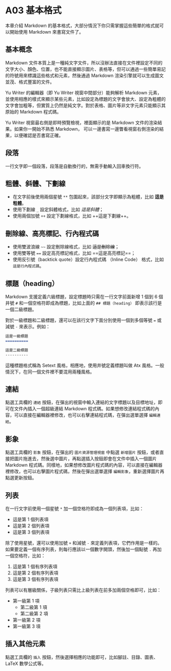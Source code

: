 # A03 基本格式

本章介紹 Markdown 的基本格式，大部分情況下你只需掌握這些簡單的格式就可以開始使用 Markdown 來書寫文件了。

## 基本概念

Markdown 文件本質上是一種純文字文件，所以沒辦法直接在文件裡設定不同的文字大小、顏色、位置，也不能直接顯示圖片、表格等，但可以通過一些簡單易記的符號用來標識這些格式和元素，然後通過 Markdown 渲染引擎就可以生成圖文並茂、格式豐富的文件。

Yu Writer 的編輯器（即 Yu Writer 視窗中間部分）能夠解析 Markdown 元素，並使用相應的樣式來顯示某些元素，比如設定為標題的文字會放大、設定為粗體的文字會加粗等，但實質上仍然是純文字。對於表格、圖片等非文字元素只能顯示其原始的 Markdown 程式碼。

Yu Writer 視窗最右側是即時預覽檢視，裡面顯示的是 Markdown 文件的渲染結果。如果你一開始不熟悉 Markdown， 可以一邊書寫一邊瞥看視窗右側渲染的結果，以便確認是否書寫正確。

## 段落

一行文字即一個段落，段落是自動換行的，無需手動輸入回車換行符。

## 粗體、斜體、下劃線

* 在文字前後使用兩個星號 `**` 包圍起來，該部分文字即顯示為粗體，比如 **這是粗體**。
* 使用下劃線 `_` 設定斜體格式，比如 _這是斜體_；
* 使用兩個加號 `++` 設定下劃線格式，比如 ++這是下劃線++。

## 刪除線、高亮標記、行內程式碼

* 使用雙波浪線 `~~` 設定刪除線格式，比如 ~~這是刪除線~~；
* 使用雙等號 `==` 設定高亮標記格式，比如 ==這是高亮標記==；
* 使用反引號（backtick quote）設定行內程式碼 （Inline Code） 格式，比如 `這是行內程式碼`。

## 標題（heading）

Markdown 支援定義六級標題，設定標題時只需在一行文字前面新增 1 個到 6 個井號 `#` 和一個空格符即成為標題，比如上面的 `## 標題（heading）` 即表示該行是一個二級標題。

對於一級標題和二級標題，還可以在該行文字下面分別使用一個到多個等號 `=` 或減號 `-` 來表示。例如：

```markdown
這是一級標題
==========

這是二級標題
----------
```

這種標題格式稱為 Setext 風格，相應地，使用井號定義標題叫做 Atx 風格。一般情況下，在同一個文件裡不要混用兩種風格。

## 連結

點選工具欄的 `連結` 按鈕，在彈出的視窗中輸入連結的文字標題以及目標地址，即可在文件內插入一個超級連結 Markdown 程式碼。如果想修改連結程式碼的內容，可以直接在編輯器裡修改，也可以右擊連結程式碼，在彈出選單選擇 `編輯連結`。

## 影象

點選工具欄的 `影象` 按鈕，在彈出的 `圖片資源管理視窗` 中點選 `新增圖片` 按鈕，或者直接把圖片拖進去，然後選中圖片，再點選插入按鈕即會在文件中插入一個圖片 Markdown 程式碼。同樣地，如果想修改圖片程式碼的內容，可以直接在編輯器裡修改，也可以右擊圖片程式碼，然後在彈出選單選擇 `編輯影象`，重新選擇圖片再點選更新按鈕。

## 列表

在一行文字前使用一個星號 `*` 加一個空格符即成為一個列表項，比如：

* 這是第 1 個列表項
* 這是第 2 個列表項
* 這是第 3 個列表項

除了使用星號，還可以使用加號 `+` 和減號 `-` 來定義列表項，它們作用是一樣的。如果要定義一個有序列表，則每行應該以一個數字開頭，然後加一個點號 `.` 再加一個空格符，比如：

1. 這是第 1 個有序列表項
2. 這是第 2 個有序列表項
3. 這是第 3 個有序列表項

列表可以有層級關係，子級列表只需比上級列表在前多加兩個空格即可，比如：

* 第一級第 1 項
  * 第二級第 1 項
  * 第二級第 2 項
* 第一級第 2 項
* 第一級第 3 項

## 插入其他元素

點選工具欄的 `插入` 按鈕，然後選擇相應的功能即可，比如腳註、目錄、圖表、LaTeX 數學公式等。

